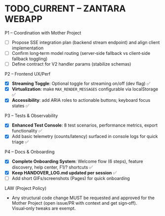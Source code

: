 # TODO_CURRENT – ZANTARA WEBAPP

P1 – Coordination with Mother Project
- [ ] Propose SSE integration plan (backend stream endpoint) and align client implementation
- [ ] Confirm long‑term model routing (server‑side fallback vs client‑side fallback toggling)
- [ ] Define contract for V2 handler params (stabilize schemas)

P2 – Frontend UX/Perf
- [x] **Streaming Toggle**: Optional toggle for streaming on/off (dev flag) ✅
- [x] **Virtualization**: make `MAX_RENDER_MESSAGES` configurable via localStorage ✅
- [x] **Accessibility**: add ARIA roles to actionable buttons; keyboard focus states ✅

P3 – Tests & Observability
- [x] **Enhanced Test Console**: 8 test scenarios, performance metrics, export functionality ✅
- [x] Add basic telemetry (counts/latency) surfaced in console logs for quick triage ✅

P4 – Docs & Onboarding
- [x] **Complete Onboarding System**: Welcome flow (6 steps), feature discovery, help center, F1/? shortcuts ✅
- [x] **Keep HANDOVER_LOG.md updated per session** ✅
- [ ] Add short GIFs/screenshots (Pages) for quick onboarding

LAW (Project Policy)
- Any structural code change MUST be requested and approved for the Mother Project (open issue/PR with context and get sign‑off). Visual‑only tweaks are exempt.
